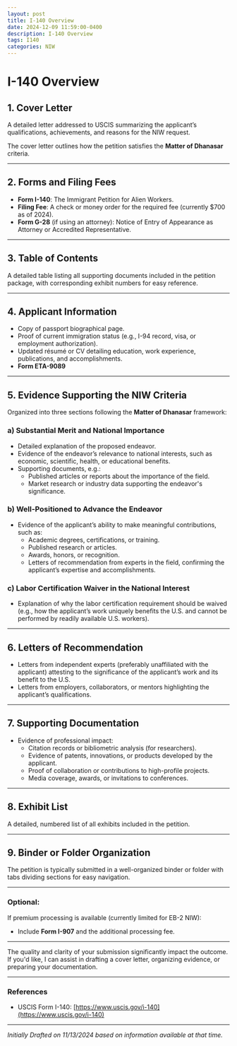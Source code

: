 ```yaml
---
layout: post
title: I-140 Overview
date: 2024-12-09 11:59:00-0400
description: I-140 Overview
tags: I140
categories: NIW
---
```


# I-140 Overview

## 1. Cover Letter
A detailed letter addressed to USCIS summarizing the applicant’s qualifications, achievements, and reasons for the NIW request.

The cover letter outlines how the petition satisfies the **Matter of Dhanasar** criteria.

---

## 2. Forms and Filing Fees
- **Form I-140**: The Immigrant Petition for Alien Workers.
- **Filing Fee**: A check or money order for the required fee (currently $700 as of 2024).
- **Form G-28** (if using an attorney): Notice of Entry of Appearance as Attorney or Accredited Representative.

---

## 3. Table of Contents
A detailed table listing all supporting documents included in the petition package, with corresponding exhibit numbers for easy reference.

---

## 4. Applicant Information
- Copy of passport biographical page.
- Proof of current immigration status (e.g., I-94 record, visa, or employment authorization).
- Updated résumé or CV detailing education, work experience, publications, and accomplishments.
- **Form ETA-9089**

---

## 5. Evidence Supporting the NIW Criteria
Organized into three sections following the **Matter of Dhanasar** framework:

### a) Substantial Merit and National Importance
- Detailed explanation of the proposed endeavor.
- Evidence of the endeavor’s relevance to national interests, such as economic, scientific, health, or educational benefits.
- Supporting documents, e.g.:
  - Published articles or reports about the importance of the field.
  - Market research or industry data supporting the endeavor's significance.

### b) Well-Positioned to Advance the Endeavor
- Evidence of the applicant’s ability to make meaningful contributions, such as:
  - Academic degrees, certifications, or training.
  - Published research or articles.
  - Awards, honors, or recognition.
  - Letters of recommendation from experts in the field, confirming the applicant’s expertise and accomplishments.

### c) Labor Certification Waiver in the National Interest
- Explanation of why the labor certification requirement should be waived (e.g., how the applicant’s work uniquely benefits the U.S. and cannot be performed by readily available U.S. workers).

---

## 6. Letters of Recommendation
- Letters from independent experts (preferably unaffiliated with the applicant) attesting to the significance of the applicant’s work and its benefit to the U.S.
- Letters from employers, collaborators, or mentors highlighting the applicant’s qualifications.

---

## 7. Supporting Documentation
- Evidence of professional impact:
  - Citation records or bibliometric analysis (for researchers).
  - Evidence of patents, innovations, or products developed by the applicant.
  - Proof of collaboration or contributions to high-profile projects.
  - Media coverage, awards, or invitations to conferences.

---

## 8. Exhibit List
A detailed, numbered list of all exhibits included in the petition.

---

## 9. Binder or Folder Organization
The petition is typically submitted in a well-organized binder or folder with tabs dividing sections for easy navigation.

---

### Optional:
If premium processing is available (currently limited for EB-2 NIW):
- Include **Form I-907** and the additional processing fee.

---

The quality and clarity of your submission significantly impact the outcome. If you'd like, I can assist in drafting a cover letter, organizing evidence, or preparing your documentation.

---

### References
- USCIS Form I-140: [https://www.uscis.gov/i-140](https://www.uscis.gov/i-140)

---

*Initially Drafted on 11/13/2024 based on information available at that time.*
